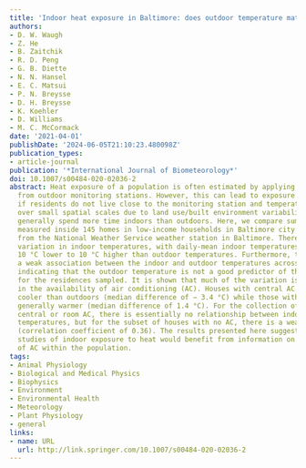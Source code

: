 ```yaml
---
title: 'Indoor heat exposure in Baltimore: does outdoor temperature matter?'
authors:
- D. W. Waugh
- Z. He
- B. Zaitchik
- R. D. Peng
- G. B. Diette
- N. N. Hansel
- E. C. Matsui
- P. N. Breysse
- D. H. Breysse
- K. Koehler
- D. Williams
- M. C. McCormack
date: '2021-04-01'
publishDate: '2024-06-05T21:10:23.480098Z'
publication_types:
- article-journal
publication: '*International Journal of Biometeorology*'
doi: 10.1007/s00484-020-02036-2
abstract: Heat exposure of a population is often estimated by applying temperatures
  from outdoor monitoring stations. However, this can lead to exposure misclassification
  if residents do not live close to the monitoring station and temperature varies
  over small spatial scales due to land use/built environment variability, or if residents
  generally spend more time indoors than outdoors. Here, we compare summertime temperatures
  measured inside 145 homes in low-income households in Baltimore city with temperatures
  from the National Weather Service weather station in Baltimore. There is a large
  variation in indoor temperatures, with daily-mean indoor temperatures varying from
  10 °C lower to 10 °C higher than outdoor temperatures. Furthermore, there is only
  a weak association between the indoor and outdoor temperatures across all houses,
  indicating that the outdoor temperature is not a good predictor of the indoor temperature
  for the residences sampled. It is shown that much of the variation is due to differences
  in the availability of air conditioning (AC). Houses with central AC are generally
  cooler than outdoors (median difference of − 3.4 °C) while those with no AC are
  generally warmer (median difference of 1.4 °C). For the collection of houses with
  central or room AC, there is essentially no relationship between indoor and outdoor
  temperatures, but for the subset of houses with no AC, there is a weak relationship
  (correlation coefficient of 0.36). The results presented here suggest future epidemiological
  studies of indoor exposure to heat would benefit from information on the availability
  of AC within the population.
tags:
- Animal Physiology
- Biological and Medical Physics
- Biophysics
- Environment
- Environmental Health
- Meteorology
- Plant Physiology
- general
links:
- name: URL
  url: http://link.springer.com/10.1007/s00484-020-02036-2
---
```

